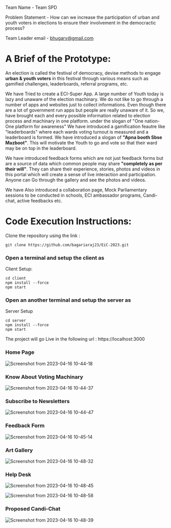 Team Name - Team SPD

Problem Statement - How can we increase the participation of urban and youth voters in elections to ensure their involvement in the democractic process?

Team Leader email - bhugarv@gmail.com

# A Brief of the Prototype:

An election is called the festival of democracy, devise methods to engage **urban & youth voters** in this festival through various means such as gamified challenges, leaderboards, referral programs, etc.

We have Tried to create a ECI-Super App. A large number of Youth today is lazy and unaware of the election machinary. We do not like to go through a number of apps and websites just to collect informations. Even though there are a lot of government run apps but people are really unaware of it. So we, have brought each and every possible information related to election process and machinary in one platform. under the slogan of "One nation-One platform for awareness"
We have introduced a gamification feautre like "leaderboards" where each wards voting turnout is measured and a leaderboard is formed. We have introduced a slogan of **"Apna booth Sbse Mazboot"**. This will motivate the Youth to go and vote so that their ward may be on top in the leaderboard.

We have introduced feedback forms which are not just feedback forms but are a source of data which common people may share **"completely as per their will"**. They can share their experience, stories, photos and videos in this portal which will create a sense of live interaction and participation. Anyone can Go through the gallery and see the photos and videos.

We have Also introduced a collaboration page, Mock Parliamentary sessions to be conducted in schools, ECI ambassador programs, Candi-chat, active feedbacks etc.

# Code Execution Instructions: 


Clone the repository using the link : 
```
git clone https://github.com/bagariaraj23/EiC-2023.git
```

### Open a terminal and setup the client as 
Client Setup: 

```
cd client
npm install --force
npm start
```

### Open an another terminal and setup the server as
Server Setup

```
cd server
npm install --force
npm start
```

The project will go Live in the following url : https://localhost:3000

### Home Page
![Screenshot from 2023-04-16 10-44-18](https://user-images.githubusercontent.com/72650642/232272987-1f57cefa-9f46-425c-af25-42f58ad1093e.png)

### Know About Voting Machinary
![Screenshot from 2023-04-16 10-44-37](https://user-images.githubusercontent.com/72650642/232273073-9fc14fd9-7a7b-464b-8a86-3f88d4f87ec3.png)

### Subscribe to Newsletters
![Screenshot from 2023-04-16 10-44-47](https://user-images.githubusercontent.com/72650642/232273081-f58e0e19-4799-43f0-93ac-548a7082a04b.png)

### Feedback Form
![Screenshot from 2023-04-16 10-45-14](https://user-images.githubusercontent.com/72650642/232273089-be82332d-ce76-4e95-880e-4d3fa66d6331.png)

### Art Gallery
![Screenshot from 2023-04-16 10-48-32](https://user-images.githubusercontent.com/72650642/232273096-b1ee862b-2e26-453f-abbc-b8dacf8fa655.png)


### Help Desk
![Screenshot from 2023-04-16 10-48-45](https://user-images.githubusercontent.com/72650642/232273117-3b55e4b7-d5f9-4508-b48a-95ee2e9b9ba9.png)


![Screenshot from 2023-04-16 10-48-58](https://user-images.githubusercontent.com/72650642/232273126-9c830f54-3e2e-49e1-b6b5-5f5c45915808.png)

### Proposed Candi-Chat
![Screenshot from 2023-04-16 10-48-39](https://user-images.githubusercontent.com/72650642/232273106-b1541b30-cd07-4815-9edf-1d64261002df.png)
